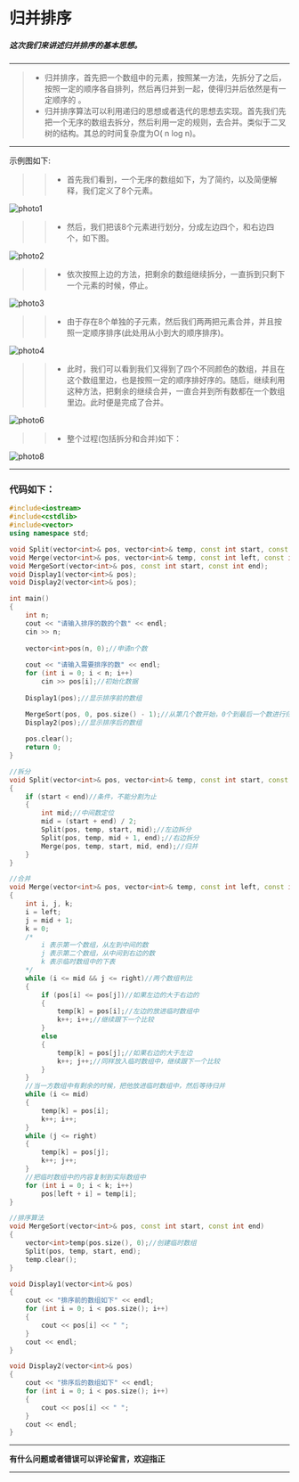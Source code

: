 # 归并排序

##### 这次我们来讲述归并排序的基本思想。

---
> - 归并排序，首先把一个数组中的元素，按照某一方法，先拆分了之后，按照一定的顺序各自排列，然后再归并到一起，使得归并后依然是有一定顺序的 。
> - 归并排序算法可以利用递归的思想或者迭代的思想去实现。首先我们先把一个无序的数组去拆分，然后利用一定的规则，去合并。类似于二叉树的结构。其总的时间复杂度为O( n log n)。
---

示例图如下:

>>- 首先我们看到，一个无序的数组如下，为了简约，以及简便解释，我们定义了8个元素。

![photo1](./Photos/photo1.png)

>> - 然后，我们把该8个元素进行划分，分成左边四个，和右边四个，如下图。

![photo2](./Photos/photo2.png)

>> - 依次按照上边的方法，把剩余的数组继续拆分，一直拆到只剩下一个元素的时候，停止。

![photo3](./Photos/photo3.png)

>> - 由于存在8个单独的子元素，然后我们两两把元素合并，并且按照一定顺序排序(此处用从小到大的顺序排序)。

![photo4](./Photos/photo4.png)

>> - 此时，我们可以看到我们又得到了四个不同颜色的数组，并且在这个数组里边，也是按照一定的顺序排好序的。随后，继续利用这种方法，把剩余的继续合并，一直合并到所有数都在一个数组里边。此时便是完成了合并。

![photo6](./Photos/photo5.png)

>> - 整个过程(包括拆分和合并)如下：

![photo8](./Photos/photo6.png)

---

### 代码如下：

``` C++
#include<iostream>
#include<cstdlib>
#include<vector>
using namespace std;

void Split(vector<int>& pos, vector<int>& temp, const int start, const int end);
void Merge(vector<int>& pos, vector<int>& temp, const int left, const int mid, const int right);
void MergeSort(vector<int>& pos, const int start, const int end);
void Display1(vector<int>& pos);
void Display2(vector<int>& pos);

int main()
{
	int n;
	cout << "请输入排序的数的个数" << endl;
	cin >> n;
	
	vector<int>pos(n, 0);//申请n个数
	
	cout << "请输入需要排序的数" << endl;
	for (int i = 0; i < n; i++)
		cin >> pos[i];//初始化数据
	
	Display1(pos);//显示排序前的数组

	MergeSort(pos, 0, pos.size() - 1);//从第几个数开始，0个到最后一个数进行归并排序
	Display2(pos);//显示排序后的数组
	
	pos.clear();
	return 0;
}

//拆分
void Split(vector<int>& pos, vector<int>& temp, const int start, const int end)
{
	if (start < end)//条件，不能分割为止
	{
		int mid;//中间数定位
		mid = (start + end) / 2;
		Split(pos, temp, start, mid);//左边拆分
		Split(pos, temp, mid + 1, end);//右边拆分
		Merge(pos, temp, start, mid, end);//归并
	}
}

//合并
void Merge(vector<int>& pos, vector<int>& temp, const int left, const int mid, const int right)
{
	int i, j, k;
	i = left;
	j = mid + 1;
	k = 0;
	/*
		i 表示第一个数组，从左到中间的数
		j 表示第二个数组，从中间到右边的数
		k 表示临时数组中的下表
	*/
	while (i <= mid && j <= right)//两个数组判比
	{
		if (pos[i] <= pos[j])//如果左边的大于右边的
		{
			temp[k] = pos[i];//左边的放进临时数组中
			k++; i++;//继续跟下一个比较
		}
		else
		{
			temp[k] = pos[j];//如果右边的大于左边
			k++; j++;//同样放入临时数组中，继续跟下一个比较
		}
	}
	//当一方数组中有剩余的时候，把他放进临时数组中，然后等待归并
	while (i <= mid)
	{
		temp[k] = pos[i];
		k++; i++;
	}
	while (j <= right)
	{
		temp[k] = pos[j];
		k++; j++;
	}
	//把临时数组中的内容复制到实际数组中
	for (int i = 0; i < k; i++)
		pos[left + i] = temp[i];
}

//排序算法
void MergeSort(vector<int>& pos, const int start, const int end)
{
	vector<int>temp(pos.size(), 0);//创建临时数组
	Split(pos, temp, start, end);
	temp.clear();
}

void Display1(vector<int>& pos)
{
	cout << "排序前的数组如下" << endl;
	for (int i = 0; i < pos.size(); i++)
	{
		cout << pos[i] << " ";
	}
	cout << endl;
}

void Display2(vector<int>& pos)
{
	cout << "排序后的数组如下" << endl;
	for (int i = 0; i < pos.size(); i++)
	{
		cout << pos[i] << " ";
	}
	cout << endl;
}

```

---

**有什么问题或者错误可以评论留言，欢迎指正**

---


